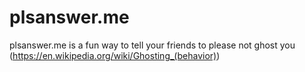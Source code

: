 # plsanswer.me
plsanswer.me is a fun way to tell your friends to please not ghost you (https://en.wikipedia.org/wiki/Ghosting_(behavior))
